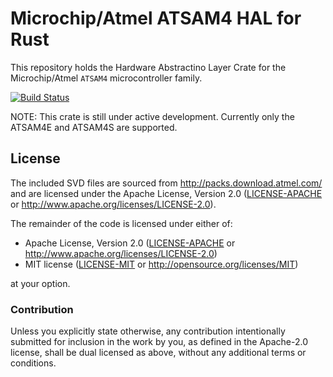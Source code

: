 # Microchip/Atmel ATSAM4 HAL for Rust

This repository holds the Hardware Abstractino Layer Crate for the Microchip/Atmel `ATSAM4` microcontroller family.

[![Build Status](https://api.travis-ci.com/atsam4-rs/atsam4-hal.svg?branch=master)](https://api.travis-ci.com/atsam4-rs/atsam4-hal)

NOTE: This crate is still under active development.   Currently only the ATSAM4E and ATSAM4S are supported.

## License

The included SVD files are sourced from http://packs.download.atmel.com/ and
are licensed under the Apache License, Version 2.0 ([LICENSE-APACHE](LICENSE-APACHE) or
http://www.apache.org/licenses/LICENSE-2.0).

The remainder of the code is licensed under either of:

- Apache License, Version 2.0 ([LICENSE-APACHE](LICENSE-APACHE) or
  http://www.apache.org/licenses/LICENSE-2.0)
- MIT license ([LICENSE-MIT](LICENSE-MIT) or http://opensource.org/licenses/MIT)

at your option.

### Contribution

Unless you explicitly state otherwise, any contribution intentionally submitted for inclusion in the
work by you, as defined in the Apache-2.0 license, shall be dual licensed as above, without any
additional terms or conditions.
